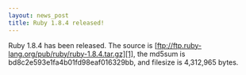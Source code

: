 ```yaml
---
layout: news_post
title: Ruby 1.8.4 released!
---
```


Ruby 1.8.4 has been released. The source is
[ftp://ftp.ruby-lang.org/pub/ruby/ruby-1.8.4.tar.gz][1], the md5sum is
bd8c2e593e1fa4b01fd98eaf016329bb, and filesize is 4,312,965 bytes.

[1]: ftp://ftp.ruby-lang.org/pub/ruby/ruby-1.8.4.tar.gz 
